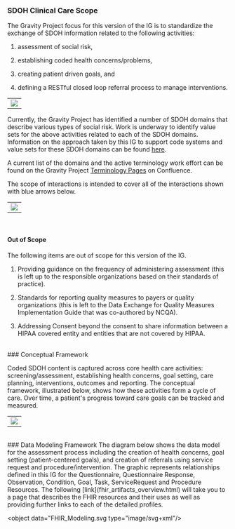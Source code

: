 ###  SDOH Clinical Care Scope

The Gravity Project focus for this version of the IG is to standardize the exchange of SDOH information related to the following activities:

1)	assessment of social risk,

2)	establishing coded health concerns/problems,

3) 	creating patient driven goals, and

4)	defining a RESTful closed loop referral process to manage interventions.

<table><tr><td><img src="IGScope.jpg" /></td></tr></table>

Currently, the Gravity Project has identified a number of SDOH domains that describe various types of social risk.  Work is underway to identify value sets for the above activities related to each of the SDOH domains.  Information on the approach taken by this IG to support code systems and value sets for these SDOH domains can be found [here](support_for_multiple_domains.html).

A current list of the domains and the active terminology work effort can be found on the Gravity Project [Terminology Pages](https://confluence.hl7.org/display/GRAV/Terminology+Workstream+Dashboard) on Confluence.

The scope of interactions is intended to cover all of the interactions shown with blue arrows below.

<table><tr><td><img src="SDOHInteractionsDrawingexpandedV5.jpg" /></td></tr></table>

<br>

####  Out of Scope

The following items are out of scope for this version of the IG.

1) Providing guidance on the frequency of administering assessment (this is left up to the responsible organizations based on their standards of practice).

2) Standards for reporting quality measures to payers or quality organizations (this is left to the Data Exchange for Quality Measures Implementation Guide that was co-authored by NCQA).

3) Addressing Consent beyond the consent to share information between a HIPAA covered entity and entities that are not covered by HIPAA.

<br>
### Conceptual Framework

Coded SDOH content is captured across core health care activities: screening/assessment, establishing health concerns, goal setting, care planning, interventions, outcomes and reporting. The conceptual framework, illustrated below, shows how these activities form a cycle of care. Over time, a patient's progress toward care goals can be tracked and measured.


<table><tr><td><img src="ConceptualFramework2.jpg" /></td></tr></table>


<br>
### Data Modeling Framework
The diagram below shows the data model for the assessment process including the creation of health concerns, goal setting (patient-centered goals), and creation of referrals using service request and procedure/intervention. The graphic represents relationships defined in this IG for the Questionnaire, Questionnaire Response, Observation, Condition, Goal, Task, ServiceRequest and Procedure Resources. The following [link](fhir_artifacts_overview.html) will take you to a page that describes the FHIR resources and their uses as well as providing further links to each of the detailed profiles.

<object  data="FHIR_Modeling.svg type="image/svg+xml"/>
<br/>
